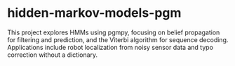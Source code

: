 # hidden-markov-models-pgm
This project explores HMMs using pgmpy, focusing on belief propagation for filtering and prediction, and the Viterbi algorithm for sequence decoding. Applications include robot localization from noisy sensor data and typo correction without a dictionary.
